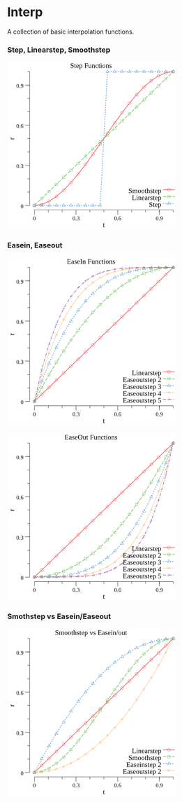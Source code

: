 # Interp

A collection of basic interpolation functions.


### Step, Linearstep, Smoothstep

![Step plots][steps]

### Easein, Easeout

![Easein plots][easein]

![Easeout plots][easeout]

### Smothstep vs Easein/Easeout

![Smothstep vs Easein/out plots][smoothease]


[steps]: https://github.com/JoshuaKolden/interp/blob/master/cmd/plot/steps.png
[easein]: https://github.com/JoshuaKolden/interp/blob/master/cmd/plot/easein.png
[easeout]: https://github.com/JoshuaKolden/interp/blob/master/cmd/plot/easeout.png
[smoothease]: https://github.com/JoshuaKolden/interp/blob/master/cmd/plot/smoothease.png
